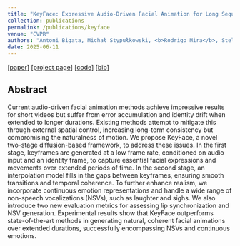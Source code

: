 ```yaml
---
title: "KeyFace: Expressive Audio-Driven Facial Animation for Long Sequences via KeyFrame Interpolation"
collection: publications
permalink: /publications/keyface
venue: "CVPR"
authors: "Antoni Bigata, Michał Stypułkowski, <b>Rodrigo Mira</b>, Stella Bounareli, Konstantinos Vougioukas, Zoe Landgraf, Nikita Drobyshev, Maciej Zieba, Stavros Petridis, Maja Pantic"
date: 2025-06-11
---
```


[[paper](https://arxiv.org/abs/2503.01715)] [[project page](https://antonibigata.github.io/KeyFace/)] [[code](https://github.com/antonibigata/keyface_cvpr)] [[bib](/files/bib/keyface.bib)]

## Abstract
Current audio-driven facial animation methods achieve impressive results for short videos but suffer from error accumulation and identity drift when extended to longer durations. Existing methods attempt to mitigate this through external spatial control, increasing long-term consistency but compromising the naturalness of motion. We propose KeyFace, a novel two-stage diffusion-based framework, to address these issues. In the first stage, keyframes are generated at a low frame rate, conditioned on audio input and an identity frame, to capture essential facial expressions and movements over extended periods of time. In the second stage, an interpolation model fills in the gaps between keyframes, ensuring smooth transitions and temporal coherence. To further enhance realism, we incorporate continuous emotion representations and handle a wide range of non-speech vocalizations (NSVs), such as laughter and sighs. We also introduce two new evaluation metrics for assessing lip synchronization and NSV generation. Experimental results show that KeyFace outperforms state-of-the-art methods in generating natural, coherent facial animations over extended durations, successfully encompassing NSVs and continuous emotions.